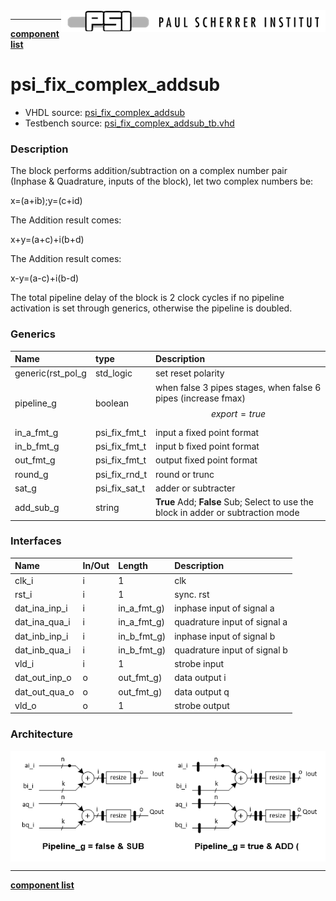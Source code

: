 <img align="right" src="../../doc/psi_logo.png">

***

[**component list**](../README.md)

# psi_fix_complex_addsub
 - VHDL source: [psi_fix_complex_addsub](../hdl/psi_fix_complex_addsub.vhd)
 - Testbench source: [psi_fix_complex_addsub_tb.vhd](../testbench/psi_fix_complex_addsub_tb/psi_fix_complex_addsub_tb.vhd)

### Description
The block performs addition/subtraction on a complex number pair (Inphase & Quadrature, inputs of the block), let two complex numbers be:

x=(a+ib);y=(c+id)

The Addition result comes:

x+y=(a+c)+i(b+d)

The Addition result comes:

x-y=(a-c)+i(b-d)

The total pipeline delay of the block is 2 clock cycles if no pipeline activation is set through generics, otherwise the pipeline is doubled.


### Generics
| Name              | type          | Description                                                                     |
|:------------------|:--------------|:--------------------------------------------------------------------------------|
| generic(rst_pol_g | std_logic     | set reset polarity   |
| pipeline_g        | boolean       | when false 3 pipes stages, when false 6 pipes (increase fmax) $$ export=true $$ |
| in_a_fmt_g        | psi_fix_fmt_t | input a fixed point format          |
| in_b_fmt_g        | psi_fix_fmt_t | input b fixed point format  |
| out_fmt_g         | psi_fix_fmt_t | output fixed point format    |
| round_g           | psi_fix_rnd_t | round or trunc  |
| sat_g             | psi_fix_sat_t | adder or subtracter  |
| add_sub_g         | string        | **True** Add; **False** Sub; Select to use the block in adder or subtraction mode                                |

### Interfaces
| Name          | In/Out   | Length      | Description                         |
|:--------------|:---------|:------------|:------------------------------------|
| clk_i         | i        | 1           | clk      |
| rst_i         | i        | 1           | sync. rst  |
| dat_ina_inp_i | i        | in_a_fmt_g) | inphase input of signal a           |
| dat_ina_qua_i | i        | in_a_fmt_g) | quadrature input of signal a        |
| dat_inb_inp_i | i        | in_b_fmt_g) | inphase input of signal b           |
| dat_inb_qua_i | i        | in_b_fmt_g) | quadrature input of signal b        |
| vld_i         | i        | 1           | strobe input                        |
| dat_out_inp_o | o        | out_fmt_g)  | data output i                       |
| dat_out_qua_o | o        | out_fmt_g)  | data output q                       |
| vld_o         | o        | 1           | strobe output                       |

### Architecture

<img align="center" src="psi_fix_complex_addsub.png">

---
[**component list**](../README.md)
